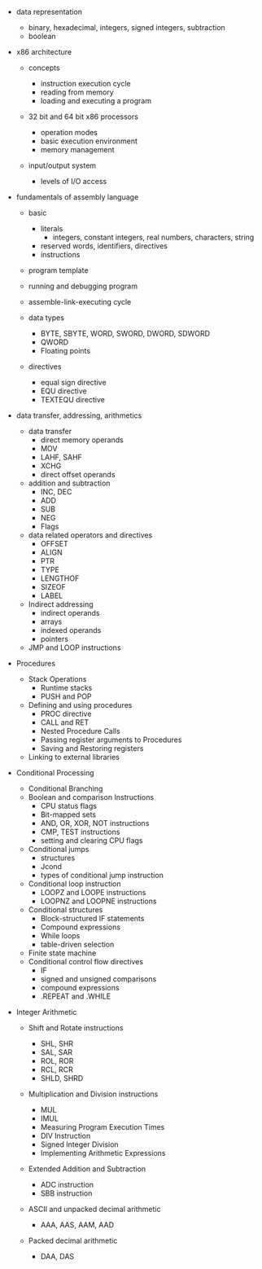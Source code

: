 - data representation
  - binary, hexadecimal, integers, signed integers, subtraction
  - boolean

- x86 architecture
  - concepts
    - instruction execution cycle
    - reading from memory
    - loading and executing a program
  - 32 bit and 64 bit x86 processors
    - operation modes
    - basic execution environment
    - memory management
  
  - input/output system
    - levels of I/O access
  
- fundamentals of assembly language
  - basic
    - literals
      - integers, constant integers, real numbers, characters, string
    - reserved words, identifiers, directives
    - instructions

  - program template
  - running and debugging program
  - assemble-link-executing cycle
  - data types
    - BYTE, SBYTE, WORD, SWORD, DWORD, SDWORD
    - QWORD
    - Floating points
  - directives
    - equal sign directive
    - EQU directive
    - TEXTEQU directive

- data transfer, addressing, arithmetics
  - data transfer
    - direct memory operands
    - MOV
    - LAHF, SAHF
    - XCHG
    - direct offset operands
  - addition and subtraction
    - INC, DEC
    - ADD
    - SUB
    - NEG
    - Flags
  - data related operators and directives
    - OFFSET
    - ALIGN
    - PTR
    - TYPE
    - LENGTHOF
    - SIZEOF
    - LABEL
  - Indirect addressing
    - indirect operands
    - arrays
    - indexed operands
    - pointers
  - JMP and LOOP instructions

- Procedures
  - Stack Operations
    - Runtime stacks
    - PUSH and POP
  - Defining and using procedures
    - PROC directive
    - CALL and RET
    - Nested Procedure Calls
    - Passing register arguments to Procedures
    - Saving and Restoring registers
  - Linking to external libraries

- Conditional Processing
  - Conditional Branching
  - Boolean and comparison Instructions
    - CPU status flags
    - Bit-mapped sets
    - AND, OR, XOR, NOT instructions
    - CMP, TEST instructions
    - setting and clearing CPU flags
  - Conditional jumps
    - structures
    - Jcond
    - types of conditional jump instruction
  - Conditional loop instruction
    - LOOPZ and LOOPE instructions
    - LOOPNZ and LOOPNE instructions
  - Conditional structures
    - Block-structured IF statements
    - Compound expressions
    - While loops
    - table-driven selection
  - Finite state machine
  - Conditional control flow directives
    - IF
    - signed and unsigned comparisons
    - compound expressions
    - .REPEAT and .WHILE
  
- Integer Arithmetic
  - Shift and Rotate instructions
    - SHL, SHR
    - SAL, SAR
    - ROL, ROR
    - RCL, RCR
    - SHLD, SHRD
  - Multiplication and Division instructions
    - MUL
    - IMUL
    - Measuring Program Execution Times
    - DIV Instruction
    - Signed Integer Division
    - Implementing Arithmetic Expressions
  
  - Extended Addition and Subtraction
    - ADC instruction
    - SBB instruction

  - ASCII and unpacked decimal arithmetic
    - AAA, AAS, AAM, AAD
  - Packed decimal arithmetic
    - DAA, DAS

